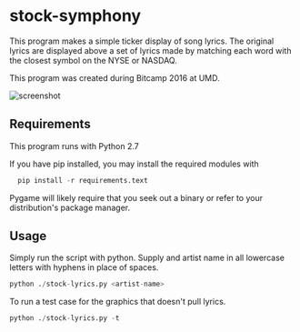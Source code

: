 # stock-symphony
This program makes a simple ticker display of song lyrics. The original lyrics are displayed above a set of lyrics made by matching each word with the closest symbol on the NYSE or NASDAQ.

This program was created during Bitcamp 2016 at UMD.

![screenshot](http://i.imgur.com/ReNNTkS.png)

## Requirements
This program runs with Python 2.7

If you have pip installed, you may install the required modules with

```Python
  pip install -r requirements.text
```

Pygame will likely require that you seek out a binary or refer to your distribution's package manager.

## Usage

Simply run the script with python. Supply and artist name in all lowercase letters with hyphens in place of spaces.

```python
python ./stock-lyrics.py <artist-name>
```

To run a test case for the graphics that doesn't pull lyrics.
```python
python ./stock-lyrics.py -t
```
